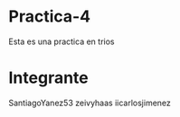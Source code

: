 # Practica-4
Esta es una practica en trios

# Integrante 
SantiagoYanez53
zeivyhaas
iicarlosjimenez
